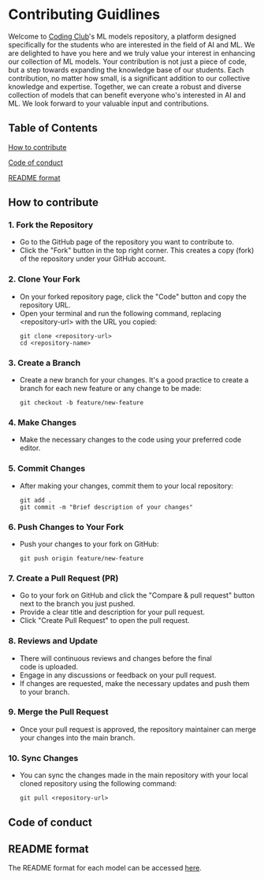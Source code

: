 # Contributing Guidlines

Welcome to [Coding Club](https://github.com/codingclubrvce)'s ML models repository, a platform designed specifically for the students who are interested in the field of AI and ML. We are delighted to have you here and we truly value your interest in enhancing our collection of ML models. Your contribution is not just a piece of code, but a step towards expanding the knowledge base of our students. Each contribution, no matter how small, is a significant addition to our collective knowledge and expertise. Together, we can create a robust and diverse collection of models that can benefit everyone who's interested in AI and ML. We look forward to your valuable input and contributions.

## Table of Contents
 [How to contribute](#how-to-contribute)
 
 [Code of conduct](#code-of-conduct)
 
 [README format](#readme-format)

## How to contribute
### 1. Fork the Repository

- Go to the GitHub page of the repository you want to contribute to.
- Click the "Fork" button in the top right corner. This creates a copy (fork) of the repository under your GitHub account.

### 2. Clone Your Fork

- On your forked repository page, click the "Code" button and copy the repository URL.
- Open your terminal and run the following command, replacing \<repository-url> with the URL you copied:
  ```
  git clone <repository-url>
  cd <repository-name>
  ```

### 3. Create a Branch

- Create a new branch for your changes. It's a good practice to create a branch for each new feature or any change to be made:
  ```
  git checkout -b feature/new-feature
  ```

### 4. Make Changes

- Make the necessary changes to the code using your preferred code editor.

### 5. Commit Changes

- After making your changes, commit them to your local repository:
  ```
  git add .
  git commit -m "Brief description of your changes"
  ```

### 6. Push Changes to Your Fork

- Push your changes to your fork on GitHub:
  ```
  git push origin feature/new-feature
  ```

### 7. Create a Pull Request (PR)

- Go to your fork on GitHub and click the "Compare & pull request" button next to the branch you just pushed.
- Provide a clear title and description for your pull request.
- Click "Create Pull Request" to open the pull request.

### 8. Reviews and Update

- There will continuous reviews and changes before the final code is uploaded.
- Engage in any discussions or feedback on your pull request.
- If changes are requested, make the necessary updates and push them to your branch.

### 9. Merge the Pull Request

- Once your pull request is approved, the repository maintainer can merge your changes into the main branch.

### 10. Sync Changes
- You can sync the changes made in the main repository with your local cloned repository using the following command:
  ```
  git pull <repository-url>
  ```
## Code of conduct

## README format
The README format for each model can be accessed [here](README-FORMAT.md).

